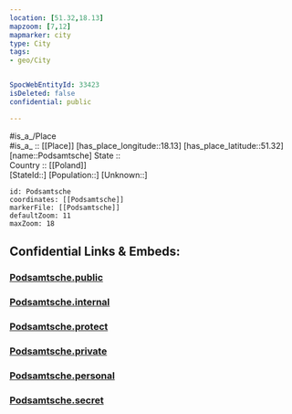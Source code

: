 ```yaml
---
location: [51.32,18.13] 
mapzoom: [7,12] 
mapmarker: city 
type: City
tags:
- geo/City


SpocWebEntityId: 33423
isDeleted: false
confidential: public

---
```

#is_a_/Place  
#is_a_ :: [[Place]] 
[has_place_longitude::18.13] 
[has_place_latitude::51.32] 
[name::Podsamtsche] 
State ::  
Country :: [[Poland]]  
[StateId::] 
[Population::] 
[Unknown::] 


```leaflet
id: Podsamtsche
coordinates: [[Podsamtsche]] 
markerFile: [[Podsamtsche]] 
defaultZoom: 11 
maxZoom: 18
```


## Confidential Links & Embeds: 

### [Podsamtsche.public](/_public/\Earth\Continent\Europe\Europe~East\Poland\Provinces~Poland\Łódź,Province\CityPodsamtsche.public.md) 

### [Podsamtsche.internal](/_internal/\Earth\Continent\Europe\Europe~East\Poland\Provinces~Poland\Łódź,Province\CityPodsamtsche.internal.md) 

### [Podsamtsche.protect](/_protect/\Earth\Continent\Europe\Europe~East\Poland\Provinces~Poland\Łódź,Province\CityPodsamtsche.protect.md) 

### [Podsamtsche.private](/_private/\Earth\Continent\Europe\Europe~East\Poland\Provinces~Poland\Łódź,Province\CityPodsamtsche.private.md) 

### [Podsamtsche.personal](/_personal/\Earth\Continent\Europe\Europe~East\Poland\Provinces~Poland\Łódź,Province\CityPodsamtsche.personal.md) 

### [Podsamtsche.secret](/_secret/\Earth\Continent\Europe\Europe~East\Poland\Provinces~Poland\Łódź,Province\CityPodsamtsche.secret.md)

